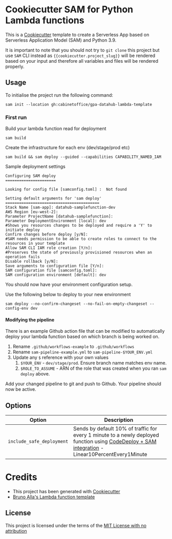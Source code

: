 # Cookiecutter SAM for Python Lambda functions

This is a [Cookiecutter](https://github.com/audreyr/cookiecutter) template to create a Serverless App based on Serverless Application Model (SAM) and Python 3.9.

It is important to note that you should not try to `git clone` this project but use `SAM` CLI instead as ``{{cookiecutter.project_slug}}`` will be rendered based on your input and therefore all variables and files will be rendered properly.

## Usage

To initialise the project run the following command:

```
sam init --location gh:cabinetoffice/gpa-datahub-lambda-template
```

### First run

Build your lambda function read for deployment

`sam build`

Create the infrastructure for each env (dev/stage/prod etc)

`sam build && sam deploy --guided --capabilities CAPABILITY_NAMED_IAM`

Sample deployment settings

```
Configuring SAM deploy
======================

Looking for config file [samconfig.toml] :  Not found

Setting default arguments for 'sam deploy'
=========================================
Stack Name [sam-app]: datahub-samplefunction-dev
AWS Region [eu-west-2]:
Parameter ProjectName [datahub-samplefunction]:
Parameter DeploymentEnvironment [local]: dev
#Shows you resources changes to be deployed and require a 'Y' to initiate deploy
Confirm changes before deploy [y/N]:
#SAM needs permission to be able to create roles to connect to the resources in your template
Allow SAM CLI IAM role creation [Y/n]:
#Preserves the state of previously provisioned resources when an operation fails
Disable rollback [y/N]:
Save arguments to configuration file [Y/n]:
SAM configuration file [samconfig.toml]:
SAM configuration environment [default]: dev
```

You should now have your environment configuration setup.

Use the following below to deploy to your new environment

`sam deploy --no-confirm-changeset --no-fail-on-empty-changeset --config-env dev`

#### Modifying the pipeline

There is an example Github action file that can be modified to automatically deploy your lambda function based on which branch is being worked on.

1. Rename `.github/workflows-example` to `.github/workflows`
2. Rename `sam-pipeline-example.yml` to `sam-pipeline-$YOUR_ENV.yml`
3. Update any `$` reference with your own values
   1. `$YOUR_ENV` - `dev/stage/prod`. Ensure branch name matches env name.
   2. `$ROLE_TO_ASSUME` - ARN of the role that was created when you ran `sam deploy` above.

Add your changed pipeline to  git and push to Github. Your pipeline should now be active.

## Options

Option | Description
------------------------------------------------- | ---------------------------------------------------------------------------------
`include_safe_deployment` | Sends by default 10% of traffic for every 1 minute to a newly deployed function using [CodeDeploy + SAM integration](https://github.com/awslabs/serverless-application-model/blob/master/docs/safe_lambda_deployments.rst) - Linear10PercentEvery1Minute

# Credits

* This project has been generated with [Cookiecutter](https://github.com/audreyr/cookiecutter)
* [Bruno Alla's Lambda function template](https://github.com/browniebroke/cookiecutter-lambda-function)

License
-------

This project is licensed under the terms of the [MIT License with no attribution](/LICENSE)
